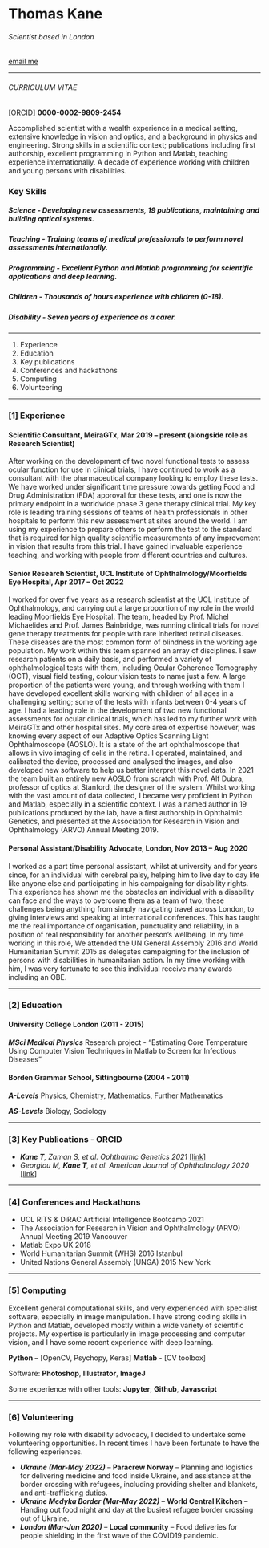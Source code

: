 # Thomas Kane

###### *Scientist based in London*

[email me](thomas.kane.ucl@gmail.com)

___

###### CURRICULUM VITAE

[[ORCID]](https://orcid.org/0000-0002-9809-2454) **0000-0002-9809-2454**


Accomplished scientist with a wealth experience in a medical setting, extensive knowledge in vision and optics, and a background in physics and engineering. Strong skills in a scientific context; publications including first authorship, excellent programming in Python and Matlab, teaching experience internationally. A decade of experience working with children and young persons with disabilities.

### Key Skills

##### ***Science*** - Developing new assessments, 19 publications, maintaining and building optical systems.

##### ***Teaching*** - Training teams of medical professionals to perform novel assessments internationally.

##### ***Programming***	- Excellent Python and Matlab programming for scientific applications and deep learning.

##### ***Children*** - Thousands of hours experience with children (0-18).

##### ***Disability*** - Seven years of experience as a carer.		

___

1. Experience
2. Education
3. Key publications
4. Conferences and hackathons
5. Computing
6. Volunteering

___

### [1] Experience  

#### Scientific Consultant, MeiraGTx, Mar 2019 – present (alongside role as Research Scientist)

After working on the development of two novel functional tests to assess ocular function for use in clinical trials, I have continued to work as a consultant with the pharmaceutical company looking to employ these tests. We have worked under significant time pressure towards getting Food and Drug Administration (FDA) approval for these tests, and one is now the primary endpoint in a worldwide phase 3 gene therapy clinical trial. My key role is leading training sessions of teams of health professionals in other hospitals to perform this new assessment at sites around the world. I am using my experience to prepare others to perform the test to the standard that is required for high quality scientific measurements of any improvement in vision that results from this trial. I have gained invaluable experience teaching, and working with people from different countries and cultures.

#### Senior Research Scientist, UCL Institute of Ophthalmology/Moorfields Eye Hospital, Apr 2017 – Oct 2022

I worked for over five years as a research scientist at the UCL Institute of Ophthalmology, and carrying out a large proportion of my role in the world leading Moorfields Eye Hospital. The team, headed by Prof. Michel Michaelides and Prof. James Bainbridge, was running clinical trials for novel gene therapy treatments for people with rare inherited retinal diseases. These diseases are the most common form of blindness in the working age population. My work within this team spanned an array of disciplines. I saw research patients on a daily basis, and performed a variety of ophthalmological tests with them, including Ocular Coherence Tomography (OCT), visual field testing, colour vision tests to name just a few. A large proportion of the patients were young, and through working with them I have developed excellent skills working with children of all ages in a challenging setting; some of the tests with infants between 0-4 years of age. I had a leading role in the development of two new functional assessments for ocular clinical trials, which has led to my further work with MeiraGTx and other hospital sites. My core area of expertise however, was knowing every aspect of our Adaptive Optics Scanning Light Ophthalmoscope (AOSLO). It is a state of the art ophthalmoscope that allows in vivo imaging of cells in the retina. I operated, maintained, and calibrated the device, processed and analysed the images, and also developed new software to help us better interpret this novel data. In 2021 the team built an entirely new AOSLO from scratch with Prof. Alf Dubra, professor of optics at Stanford, the designer of the system. Whilst working with the vast amount of data collected, I became very proficient in Python and Matlab, especially in a scientific context. I was a named author in 19 publications produced by the lab, have a first authorship in Ophthalmic Genetics, and presented at the Association for Research in Vision and Ophthalmology (ARVO) Annual Meeting 2019.

#### Personal Assistant/Disability Advocate, London, Nov 2013 – Aug 2020

I worked as a part time personal assistant, whilst at university and for years since, for an individual with cerebral palsy, helping him to live day to day life like anyone else and participating in his campaigning for disability rights. This experience has shown me the obstacles an individual with a disability can face and the ways to overcome them as a team of two, these challenges being anything from simply navigating travel across London, to giving interviews and speaking at international conferences. This has taught me the real importance of organisation, punctuality and reliability, in a position of real responsibility for another person’s wellbeing. In my time working in this role, We attended the UN General Assembly 2016 and World Humanitarian Summit 2015 as delegates campaigning for the inclusion of persons with disabilities in humanitarian action. In my time working with him, I was very fortunate to see this individual receive many awards including an OBE.

___

### [2] Education

#### University College London (2011 - 2015)

***MSci Medical Physics***
Research project - “Estimating Core Temperature Using Computer Vision Techniques in Matlab to Screen for Infectious Diseases”

#### Borden Grammar School, Sittingbourne (2004 - 2011)
***A-Levels***
Physics, Chemistry, Mathematics, Further Mathematics

***AS-Levels***
Biology, Sociology

___

### [3] Key Publications - ORCID
-	***Kane T**, Zaman S, et al. Ophthalmic Genetics 2021* [[link]](https://www.tandfonline.com/doi/full/10.1080/13816810.2021.2015789)
-	*Georgiou M, **Kane T**, et al. American Journal of Ophthalmology 2020* [[link]](https://www.ajo.com/article/S0002-9394(19)30547-1/fulltext)

___

### [4] Conferences and Hackathons
-	UCL RITS & DiRAC Artificial Intelligence Bootcamp 2021
-	The Association for Research in Vision and Ophthalmology (ARVO) Annual Meeting 2019 Vancouver
-	Matlab Expo UK 2018
-	World Humanitarian Summit (WHS) 2016 Istanbul
-	United Nations General Assembly (UNGA) 2015 New York

___

### [5] Computing

Excellent general computational skills, and very experienced with specialist software, especially in image manipulation. I have strong coding skills in Python and Matlab, developed mostly within a wide variety of scientific projects. My expertise is particularly in image processing and computer vision, and I have some recent experience with deep learning.

**Python** – [OpenCV, Psychopy, Keras]
**Matlab** - [CV toolbox]

Software: **Photoshop**, **Illustrator**, **ImageJ**

Some experience with other tools: **Jupyter**, **Github**, **Javascript**

___

### [6] Volunteering

Following my role with disability advocacy, I decided to undertake some volunteering opportunities. In recent times I have been fortunate to have the following experiences.

-	***Ukraine (Mar-May 2022)*** – **Paracrew Norway** – Planning and logistics for delivering medicine and food inside Ukraine, and assistance at the border crossing with refugees, including providing shelter and blankets, and anti-trafficking duties.
-	***Ukraine Medyka Border (Mar-May 2022)***  – **World Central Kitchen** – Handing out food night and day at the busiest refugee border crossing out of Ukraine.
-	***London (Mar-Jun 2020)*** – **Local community** – Food deliveries for people shielding in the first wave of the COVID19 pandemic.
